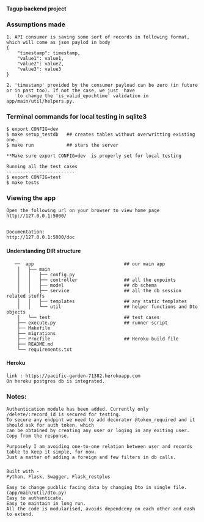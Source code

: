 #### Tagup backend project


### Assumptions made 
    1. API consumer is saving some sort of records in following format, which will come as json paylod in body     
    {   
        "timestamp": timestamp,
        "value1": value1,   
        "value2": value2,   
        "value3": value3   
    }   

    2. 'timestamp' provided by the consumer payload can be zero (in future or in past too). If not the case, we just  have   
        to change the 'is_valid_epochtime' validation in app/main/util/helpers.py. 


### Terminal commands for local testing in sqlite3

    $ export CONFIG=dev
    $ make setup_testdb   ## creates tables without overwritting existing one.   
    $ make run            ## stars the server 

    **Make sure export CONFIG=dev  is properly set for local testing

    Running all the test cases 
    -------------------------
    $ export CONFIG=test   
    $ make tests   

### Viewing the app ###

    Open the following url on your browser to view home page 
    http://127.0.0.1:5000/


    Documentation:
    http://127.0.0.1:5000/doc



#### Understanding DIR structure  
```   
   ──  app                                 ## our main app    
    │   ├── main
    │   │   ├── config.py
    │   │   ├── controller                 ## all the enpoints  
    │   │   ├── model                      ## db schema   
    │   │   ├── service                    ## all the db session related stuffs    
    │   │   ├── templates                  ## any static templates     
    │   │   └── util                       ## helper functions and Dto objects      
    │   └── test                           ## test cases       
    ├── execute.py                         ## runner script      
    ├── Makefile                           
    ├── migrations   
    ├── Procfile                           ## Heroku build file   
    ├── README.md   
    └── requirements.txt    
```

#### Heroku 
    link : https://pacific-garden-71382.herokuapp.com
    On heroku postgres db is integrated. 

### Notes:
    Authentication module has been added. Currently only /delete/:record_id is secured for testing.  
    To secure any endpint we need to add decorator @token_required and it should ask for auth token, which    
    can be obtained by creating any user or loging in any exiting user. Copy from the response.   

    Purposely I am avoiding one-to-one relation between user and records table to keep it simple, for now.
    Just a matter of adding a foreign and few filters in db calls.  
 
###
    Built with -
    Python, Flask, Swagger, Flask_restplus 

    Easy to change pucblic facing data by changing Dto in single file. (app/main/util/dto.py)
    Easy to authenticate.
    Easy to maintain in long run.
    All the code is modularised, avoids dependceny on each other and eash to extend. 

